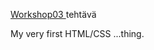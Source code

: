 <a href="https://lalefal.github.io/Foundations-of-Web-Development/ws03/index.html"> Workshop03 </a>tehtävä

My very first HTML/CSS ...thing.
